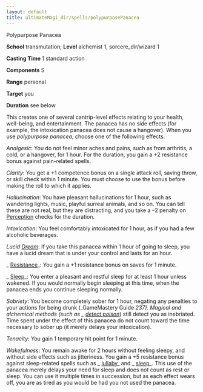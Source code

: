 ```yaml
---
layout: default
title: ultimateMagi_dir/spells/polypurposePanacea
---
```

Polypurpose Panacea

**School** transmutation; **Level** alchemist 1, sorcere_dir/wizard 1

**Casting Time** 1 standard action

**Components** S

**Range** personal

**Target** you

**Duration** see below

This creates one of several cantrip-level effects relating to your health, well-being, and entertainment. The panacea has no side effects (for example, the intoxication panacea does not cause a hangover). When you use _polypurpose panacea_, choose one of the following effects.

_Analgesic_: You do not feel minor aches and pains, such as from arthritis, a cold, or a hangover, for 1 hour. For the duration, you gain a +2 resistance bonus against pain-related spells.

_Clarity_: You get a +1 competence bonus on a single attack roll, saving throw, or skill check within 1 minute. You must choose to use the bonus before making the roll to which it applies.

_Hallucination_: You have pleasant hallucinations for 1 hour, such as wandering lights, music, playful surreal animals, and so on. You can tell these are not real, but they are distracting, and you take a –2 penalty on [Perception](skills/perception#_perception) checks for the duration.

_Intoxication_: You feel comfortably intoxicated for 1 hour, as if you had a few alcoholic beverages.

_Lucid [Dream](spell_dir/dream#_dream)_: If you take this panacea within 1 hour of going to sleep, you have a lucid dream that is under your control and lasts for an hour.

_ [Resistance](spells/resistance#_resistance)_: You gain a +1 resistance bonus on saves for 1 minute.

_ [Sleep](spell_dir/sleep#_sleep)_: You enter a pleasant and restful sleep for at least 1 hour unless wakened. If you would normally begin sleeping at this time, when the panacea ends you continue sleeping normally.

_Sobriety_: You become completely sober for 1 hour, negating any penalties to your actions for being drunk (_GameMastery Guide _237). Magical and alchemical methods (such as _ [detect poison](spells/detectPoison#_detect-poison)_) still detect you as inebriated. Time spent under the effect of this panacea do not count toward the time necessary to sober up (it merely delays your intoxication).

_Tenacity_: You gain 1 temporary hit point for 1 minute.

_Wakefulness_: You remain awake for 2 hours without feeling sleepy, and without side effects such as jitteriness. You gain a +5 resistance bonus against sleep-related spells such as _ [lullaby](spell_dir/lullaby#_lullaby)_ and _ [sleep](spells/sleep#_sleep)_. This use of the panacea merely delays your need for sleep and does not count as rest or sleep. You can use it multiple times in succession, but as each effect wears off, you are as tired as you would be had you not used the panacea.

